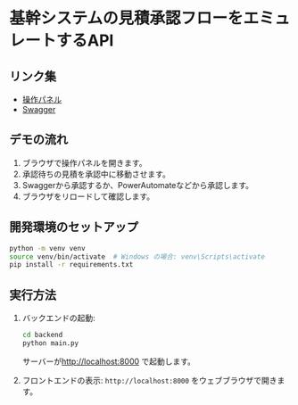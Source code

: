 # 基幹システムの見積承認フローをエミュレートするAPI

## リンク集

- [操作パネル](https://dummy-approval-api.onrender.com)
- [Swagger](https://dummy-approval-api.onrender.com/docs)

## デモの流れ

1. ブラウザで操作パネルを開きます。
2. 承認待ちの見積を承認中に移動させます。
3. Swaggerから承認するか、PowerAutomateなどから承認します。
4. ブラウザをリロードして確認します。

## 開発環境のセットアップ

   ```bash
   python -m venv venv
   source venv/bin/activate  # Windows の場合: venv\Scripts\activate
   pip install -r requirements.txt
   ```

## 実行方法

1. バックエンドの起動:

   ```bash
   cd backend
   python main.py
   ```

   サーバーが[http://localhost:8000](http://localhost:8000) で起動します。

2. フロントエンドの表示:
   `http://localhost:8000` をウェブブラウザで開きます。

